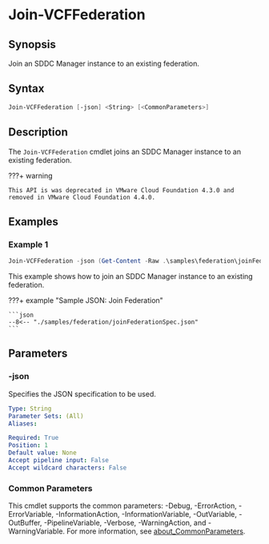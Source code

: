 # Join-VCFFederation

## Synopsis

Join an SDDC Manager instance to an existing federation.

## Syntax

```powershell
Join-VCFFederation [-json] <String> [<CommonParameters>]
```

## Description

The `Join-VCFFederation` cmdlet joins an SDDC Manager instance to an existing federation.

???+ warning

    This API is was deprecated in VMware Cloud Foundation 4.3.0 and removed in VMware Cloud Foundation 4.4.0.

## Examples

### Example 1

```powershell
Join-VCFFederation -json (Get-Content -Raw .\samples\federation\joinFederationSpec.json)
```

This example shows how to join an SDDC Manager instance to an existing federation.

???+ example "Sample JSON: Join Federation"

    ```json
    --8<-- "./samples/federation/joinFederationSpec.json"
    ```

## Parameters

### -json

Specifies the JSON specification to be used.

```yaml
Type: String
Parameter Sets: (All)
Aliases:

Required: True
Position: 1
Default value: None
Accept pipeline input: False
Accept wildcard characters: False
```

### Common Parameters

This cmdlet supports the common parameters: -Debug, -ErrorAction, -ErrorVariable, -InformationAction, -InformationVariable, -OutVariable, -OutBuffer, -PipelineVariable, -Verbose, -WarningAction, and -WarningVariable. For more information, see [about_CommonParameters](http://go.microsoft.com/fwlink/?LinkID=113216).
